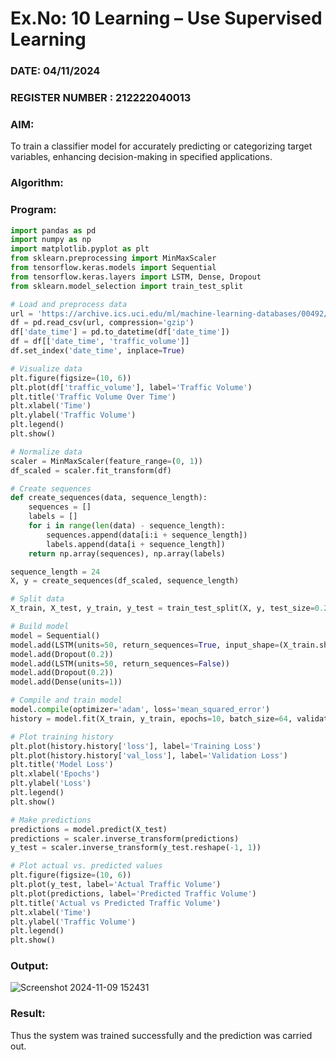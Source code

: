 # Ex.No: 10 Learning – Use Supervised Learning  
### DATE: 04/11/2024                                                                           
### REGISTER NUMBER : 212222040013
### AIM: 
To train a classifier model for accurately predicting or categorizing target variables, enhancing decision-making in specified applications.
###  Algorithm:

### Program:
```python
import pandas as pd
import numpy as np
import matplotlib.pyplot as plt
from sklearn.preprocessing import MinMaxScaler
from tensorflow.keras.models import Sequential
from tensorflow.keras.layers import LSTM, Dense, Dropout
from sklearn.model_selection import train_test_split

# Load and preprocess data
url = 'https://archive.ics.uci.edu/ml/machine-learning-databases/00492/Metro_Interstate_Traffic_Volume.csv.gz'
df = pd.read_csv(url, compression='gzip')
df['date_time'] = pd.to_datetime(df['date_time'])
df = df[['date_time', 'traffic_volume']]
df.set_index('date_time', inplace=True)

# Visualize data
plt.figure(figsize=(10, 6))
plt.plot(df['traffic_volume'], label='Traffic Volume')
plt.title('Traffic Volume Over Time')
plt.xlabel('Time')
plt.ylabel('Traffic Volume')
plt.legend()
plt.show()

# Normalize data
scaler = MinMaxScaler(feature_range=(0, 1))
df_scaled = scaler.fit_transform(df)

# Create sequences
def create_sequences(data, sequence_length):
    sequences = []
    labels = []
    for i in range(len(data) - sequence_length):
        sequences.append(data[i:i + sequence_length])
        labels.append(data[i + sequence_length])
    return np.array(sequences), np.array(labels)

sequence_length = 24
X, y = create_sequences(df_scaled, sequence_length)

# Split data
X_train, X_test, y_train, y_test = train_test_split(X, y, test_size=0.2, shuffle=False)

# Build model
model = Sequential()
model.add(LSTM(units=50, return_sequences=True, input_shape=(X_train.shape[1], 1)))
model.add(Dropout(0.2))
model.add(LSTM(units=50, return_sequences=False))
model.add(Dropout(0.2))
model.add(Dense(units=1))

# Compile and train model
model.compile(optimizer='adam', loss='mean_squared_error')
history = model.fit(X_train, y_train, epochs=10, batch_size=64, validation_data=(X_test, y_test))

# Plot training history
plt.plot(history.history['loss'], label='Training Loss')
plt.plot(history.history['val_loss'], label='Validation Loss')
plt.title('Model Loss')
plt.xlabel('Epochs')
plt.ylabel('Loss')
plt.legend()
plt.show()

# Make predictions
predictions = model.predict(X_test)
predictions = scaler.inverse_transform(predictions)
y_test = scaler.inverse_transform(y_test.reshape(-1, 1))

# Plot actual vs. predicted values
plt.figure(figsize=(10, 6))
plt.plot(y_test, label='Actual Traffic Volume')
plt.plot(predictions, label='Predicted Traffic Volume')
plt.title('Actual vs Predicted Traffic Volume')
plt.xlabel('Time')
plt.ylabel('Traffic Volume')
plt.legend()
plt.show()

```

### Output:
![Screenshot 2024-11-09 152431](https://github.com/user-attachments/assets/e525e515-7d8f-4a0a-b779-8ff301615c8a)


### Result:
Thus the system was trained successfully and the prediction was carried out.
